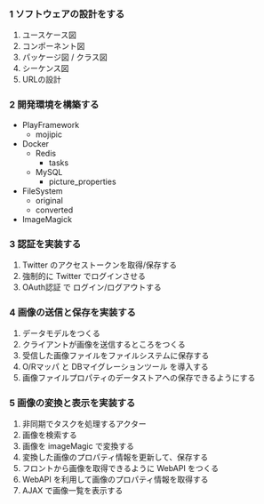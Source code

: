 
### 1 ソフトウェアの設計をする

1. ユースケース図
2. コンポーネント図
3. パッケージ図 / クラス図
4. シーケンス図
5. URLの設計

### 2 開発環境を構築する

- PlayFramework
  - mojipic
- Docker
  - Redis
    - tasks
  - MySQL
    - picture_properties
- FileSystem
  - original
  - converted
- ImageMagick

### 3 認証を実装する

1. Twitter のアクセストークンを取得/保存する
2. 強制的に Twitter でログインさせる
3. OAuth認証 で ログイン/ログアウトする

### 4 画像の送信と保存を実装する

1. データモデルをつくる
2. クライアントが画像を送信するところをつくる
3. 受信した画像ファイルをファイルシステムに保存する
4. O/Rマッパ と DBマイグレーションツール を導入する
5. 画像ファイルプロパティのデータストアへの保存できるようにする

### 5 画像の変換と表示を実装する

1. 非同期でタスクを処理するアクター
2. 画像を検索する
3. 画像を imageMagic で変換する
4. 変換した画像のプロパティ情報を更新して、保存する
5. フロントから画像を取得できるように WebAPI をつくる
6. WebAPI を利用して画像のプロパティ情報を取得する
7. AJAX で画像一覧を表示する